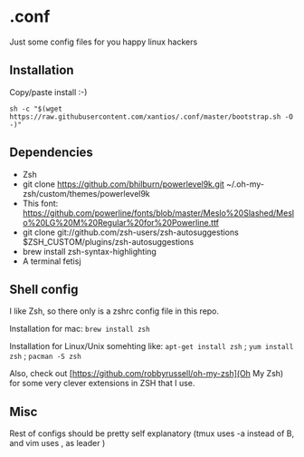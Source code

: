 # .conf
Just some config files for you happy linux hackers

Installation
--------

Copy/paste install :-)

``sh -c "$(wget https://raw.githubusercontent.com/xantios/.conf/master/bootstrap.sh -O -)"``

Dependencies
---------
- Zsh
- git clone https://github.com/bhilburn/powerlevel9k.git ~/.oh-my-zsh/custom/themes/powerlevel9k
- This font: https://github.com/powerline/fonts/blob/master/Meslo%20Slashed/Meslo%20LG%20M%20Regular%20for%20Powerline.ttf
- git clone git://github.com/zsh-users/zsh-autosuggestions $ZSH_CUSTOM/plugins/zsh-autosuggestions
- brew install zsh-syntax-highlighting
- A terminal fetisj 


Shell config
---------

I like Zsh, so there only is a zshrc config file in this repo. 

Installation for mac: 
``brew install zsh``

Installation for Linux/Unix somehting like:
``apt-get install zsh`` ;
``yum install zsh`` ;
``pacman -S zsh``

Also, check out [https://github.com/robbyrussell/oh-my-zsh](Oh My Zsh) for some very clever extensions in ZSH that I use.

Misc
--------

Rest of configs should be pretty self explanatory 
(tmux uses <ctrl>-a instead of B, and vim uses , as leader )
